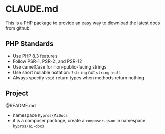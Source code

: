 # CLAUDE.md

This is a PHP package to provide an easy way to download the latest docs from github.

## PHP Standards

- Use PHP 8.3 features
- Follow PSR-1, PSR-2, and PSR-12
- Use camelCase for non-public-facing strings
- Use short nullable notation: `?string` not `string|null`
- Always specify `void` return types when methods return nothing


## Project

@README.md

- namespace `Kyprss\AiDocs`
- it is a composer package, create a `composer.json` in namespace `kyprss/ai-docs`